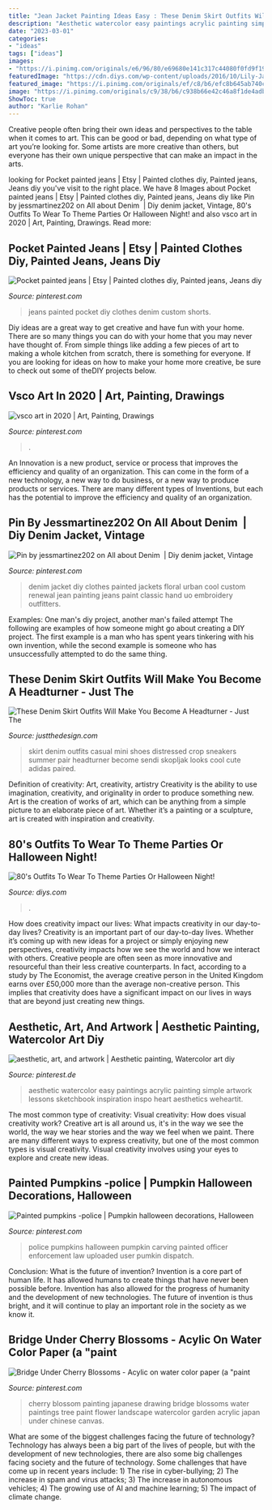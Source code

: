 ```yaml
---
title: "Jean Jacket Painting Ideas Easy : These Denim Skirt Outfits Will Make You Become A Headturner"
description: "Aesthetic watercolor easy paintings acrylic painting simple artwork lessons sketchbook inspiration inspo heart aesthetics weheartit"
date: "2023-03-01"
categories:
- "ideas"
tags: ["ideas"]
images:
- "https://i.pinimg.com/originals/e6/96/80/e69680e141c317c44080f0fd9f1902b2.jpg"
featuredImage: "https://cdn.diys.com/wp-content/uploads/2016/10/Lily-James-1980s-Outfit-Idea.jpg"
featured_image: "https://i.pinimg.com/originals/ef/c8/b6/efc8b645ab740c75e558675c6c268620.jpg"
image: "https://i.pinimg.com/originals/c9/38/b6/c938b66e42c46a8f1de4adbb2292b663.jpg"
ShowToc: true
author: "Karlie Rohan"
---
```



Creative people often bring their own ideas and perspectives to the table when it comes to art. This can be good or bad, depending on what type of art you’re looking for. Some artists are more creative than others, but everyone has their own unique perspective that can make an impact in the arts.

	

		
looking for Pocket painted jeans | Etsy | Painted clothes diy, Painted jeans, Jeans diy you've visit to the right place. We have 8 Images about Pocket painted jeans | Etsy | Painted clothes diy, Painted jeans, Jeans diy like Pin by jessmartinez202 on All about Denim ️ | Diy denim jacket, Vintage, 80&#039;s Outfits To Wear To Theme Parties Or Halloween Night! and also vsco art in 2020 | Art, Painting, Drawings. Read more:
		
    
## Pocket Painted Jeans | Etsy | Painted Clothes Diy, Painted Jeans, Jeans Diy

<img loading=lazy src="https://i.pinimg.com/originals/96/bf/7a/96bf7a854d93e61838da009fc209460e.png" onerror="this.onerror=null;this.src='https://tse2.mm.bing.net/th?id=OIP.0PB1Rpd256PACB1od-0MjwHaNK&amp;pid=15.1';" alt="Pocket painted jeans | Etsy | Painted clothes diy, Painted jeans, Jeans diy">

_Source: pinterest.com_

>jeans painted pocket diy clothes denim custom shorts. 

	

Diy ideas are a great way to get creative and have fun with your home. There are so many things you can do with your home that you may never have thought of. From simple things like adding a few pieces of art to making a whole kitchen from scratch, there is something for everyone. If you are looking for ideas on how to make your home more creative, be sure to check out some of theDIY projects below.

    
## Vsco Art In 2020 | Art, Painting, Drawings

<img loading=lazy src="https://i.pinimg.com/736x/78/d1/0b/78d10b81ce761c54a42cf67ba202b670.jpg" onerror="this.onerror=null;this.src='https://tse2.mm.bing.net/th?id=OIP.IkFn3ZVt0Bnby6R658sxFAHaKR&amp;pid=15.1';" alt="vsco art in 2020 | Art, Painting, Drawings">

_Source: pinterest.com_

>. 

	

An Innovation is a new product, service or process that improves the efficiency and quality of an organization. This can come in the form of a new technology, a new way to do business, or a new way to produce products or services. There are many different types of Inventions, but each has the potential to improve the efficiency and quality of an organization.

    
## Pin By Jessmartinez202 On All About Denim ️ | Diy Denim Jacket, Vintage

<img loading=lazy src="https://i.pinimg.com/originals/c9/38/b6/c938b66e42c46a8f1de4adbb2292b663.jpg" onerror="this.onerror=null;this.src='https://tse2.mm.bing.net/th?id=OIP.mqsURD8_NCOkN49HV7P7CwHaLH&amp;pid=15.1';" alt="Pin by jessmartinez202 on All about Denim ️ | Diy denim jacket, Vintage">

_Source: pinterest.com_

>denim jacket diy clothes painted jackets floral urban cool custom renewal jean painting jeans paint classic hand uo embroidery outfitters. 

	

Examples: One man's diy project, another man's failed attempt
The following are examples of how someone might go about creating a DIY project. The first example is a man who has spent years tinkering with his own invention, while the second example is someone who has unsuccessfully attempted to do the same thing.

    
## These Denim Skirt Outfits Will Make You Become A Headturner - Just The

<img loading=lazy src="https://www.justthedesign.com/wp-content/uploads/2015/07/Denim-Skirt-Outfits-4.jpg" onerror="this.onerror=null;this.src='https://tse3.mm.bing.net/th?id=OIP.YkgxlE4ipTmmiAo1QJPdIgHaLH&amp;pid=15.1';" alt="These Denim Skirt Outfits Will Make You Become A Headturner - Just The">

_Source: justthedesign.com_

>skirt denim outfits casual mini shoes distressed crop sneakers summer pair headturner become sendi skopljak looks cool cute adidas paired. 

	

Definition of creativity: Art, creativity, artistry
Creativity is the ability to use imagination, creativity, and originality in order to produce something new. Art is the creation of works of art, which can be anything from a simple picture to an elaborate piece of art. Whether it’s a painting or a sculpture, art is created with inspiration and creativity.

    
## 80&#039;s Outfits To Wear To Theme Parties Or Halloween Night!

<img loading=lazy src="https://cdn.diys.com/wp-content/uploads/2016/10/Lily-James-1980s-Outfit-Idea.jpg" onerror="this.onerror=null;this.src='https://tse2.mm.bing.net/th?id=OIP.S69gftxB1cQXHVPY5YbDHgHaLH&amp;pid=15.1';" alt="80&#039;s Outfits To Wear To Theme Parties Or Halloween Night!">

_Source: diys.com_

>. 

	

How does creativity impact our lives: What impacts creativity in our day-to-day lives?
Creativity is an important part of our day-to-day lives. Whether it’s coming up with new ideas for a project or simply enjoying new perspectives, creativity impacts how we see the world and how we interact with others. Creative people are often seen as more innovative and resourceful than their less creative counterparts. In fact, according to a study by The Economist, the average creative person in the United Kingdom earns over £50,000 more than the average non-creative person. This implies that creativity does have a significant impact on our lives in ways that are beyond just creating new things.

    
## Aesthetic, Art, And Artwork | Aesthetic Painting, Watercolor Art Diy

<img loading=lazy src="https://i.pinimg.com/736x/23/bc/96/23bc96c1551420cc442d7a52a21efea5--aesthetic-art-aesthetics.jpg" onerror="this.onerror=null;this.src='https://tse4.mm.bing.net/th?id=OIP.WpCkjHOpLXSlka4HSNp2fAHaHa&amp;pid=15.1';" alt="aesthetic, art, and artwork | Aesthetic painting, Watercolor art diy">

_Source: pinterest.de_

>aesthetic watercolor easy paintings acrylic painting simple artwork lessons sketchbook inspiration inspo heart aesthetics weheartit. 

	

The most common type of creativity: Visual creativity: How does visual creativity work?
Creative art is all around us, it's in the way we see the world, the way we hear stories and the way we feel when we paint. There are many different ways to express creativity, but one of the most common types is visual creativity. Visual creativity involves using your eyes to explore and create new ideas.

    
## Painted Pumpkins -police | Pumpkin Halloween Decorations, Halloween

<img loading=lazy src="https://i.pinimg.com/originals/e6/96/80/e69680e141c317c44080f0fd9f1902b2.jpg" onerror="this.onerror=null;this.src='https://tse2.mm.bing.net/th?id=OIP.JEza-I_JxL7qtHjb7IKFsQHaJ4&amp;pid=15.1';" alt="Painted pumpkins -police | Pumpkin halloween decorations, Halloween">

_Source: pinterest.com_

>police pumpkins halloween pumpkin carving painted officer enforcement law uploaded user pumkin dispatch. 

	

Conclusion: What is the future of invention?
Invention is a core part of human life. It has allowed humans to create things that have never been possible before. Invention has also allowed for the progress of humanity and the development of new technologies. The future of invention is thus bright, and it will continue to play an important role in the society as we know it.

    
## Bridge Under Cherry Blossoms - Acylic On Water Color Paper (a &quot;paint

<img loading=lazy src="https://i.pinimg.com/originals/ef/c8/b6/efc8b645ab740c75e558675c6c268620.jpg" onerror="this.onerror=null;this.src='https://tse2.mm.bing.net/th?id=OIP.1GE9bg-k--okfIghOmGWcAHaJz&amp;pid=15.1';" alt="Bridge Under Cherry Blossoms - Acylic on water color paper (a &quot;paint">

_Source: pinterest.com_

>cherry blossom painting japanese drawing bridge blossoms water paintings tree paint flower landscape watercolor garden acrylic japan under chinese canvas. 

	

What are some of the biggest challenges facing the future of technology?
Technology has always been a big part of the lives of people, but with the development of new technologies, there are also some big challenges facing society and the future of technology. Some challenges that have come up in recent years include: 1) The rise in cyber-bullying; 2) The increase in spam and virus attacks; 3) The increase in autonomous vehicles; 4) The growing use of AI and machine learning; 5) The impact of climate change.

